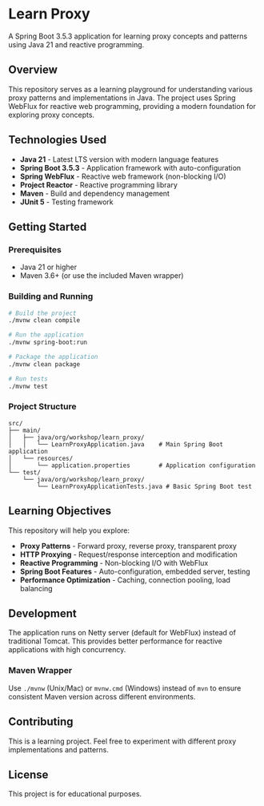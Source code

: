 # Learn Proxy

A Spring Boot 3.5.3 application for learning proxy concepts and patterns using Java 21 and reactive programming.

## Overview

This repository serves as a learning playground for understanding various proxy patterns and implementations in Java. The project uses Spring WebFlux for reactive web programming, providing a modern foundation for exploring proxy concepts.

## Technologies Used

- **Java 21** - Latest LTS version with modern language features
- **Spring Boot 3.5.3** - Application framework with auto-configuration
- **Spring WebFlux** - Reactive web framework (non-blocking I/O)
- **Project Reactor** - Reactive programming library
- **Maven** - Build and dependency management
- **JUnit 5** - Testing framework

## Getting Started

### Prerequisites

- Java 21 or higher
- Maven 3.6+ (or use the included Maven wrapper)

### Building and Running

```bash
# Build the project
./mvnw clean compile

# Run the application
./mvnw spring-boot:run

# Package the application
./mvnw clean package

# Run tests
./mvnw test
```

### Project Structure

```
src/
├── main/
│   ├── java/org/workshop/learn_proxy/
│   │   └── LearnProxyApplication.java    # Main Spring Boot application
│   └── resources/
│       └── application.properties        # Application configuration
└── test/
    └── java/org/workshop/learn_proxy/
        └── LearnProxyApplicationTests.java # Basic Spring Boot test
```

## Learning Objectives

This repository will help you explore:

- **Proxy Patterns** - Forward proxy, reverse proxy, transparent proxy
- **HTTP Proxying** - Request/response interception and modification
- **Reactive Programming** - Non-blocking I/O with WebFlux
- **Spring Boot Features** - Auto-configuration, embedded server, testing
- **Performance Optimization** - Caching, connection pooling, load balancing

## Development

The application runs on Netty server (default for WebFlux) instead of traditional Tomcat. This provides better performance for reactive applications with high concurrency.

### Maven Wrapper

Use `./mvnw` (Unix/Mac) or `mvnw.cmd` (Windows) instead of `mvn` to ensure consistent Maven version across different environments.

## Contributing

This is a learning project. Feel free to experiment with different proxy implementations and patterns.

## License

This project is for educational purposes.